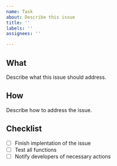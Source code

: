 ```yaml
---
name: Task
about: Describe this issue
title: ''
labels: ''
assignees: ''

---
```


## What

Describe what this issue should address.

## How

Describe how to address the issue.

## Checklist

- [ ] Finish implentation of the issue
- [ ] Test all functions
- [ ] Notify developers of necessary actions
